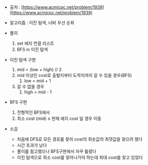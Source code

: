 - 출처 : [https://www.acmicpc.net/problem/1939](https://www.acmicpc.net/problem/1939)

- 알고리즘 : 이진 탐색, 너비 우선 순회

- 풀이
    1. set 에지 연결 리스트
    2. BFS in 이진 탐색

- 이진 탐색 구현
    1. mid = (low + high) // 2 
    2. mid 이상인 cost로 출발지부터 도착지까지 갈 수 있을 경우(BFS)
        1. low = mid + 1
    3. 갈 수 없을 경우
        1. high = mid - 1

- BFS 구현
    1. 전형적인 BFS에서
    2. 최소 cost (mid) ≤ 현재 에지 cost 일 경우 이동

- 소감
    - 처음에 DFS로 모든 경로를 찾아 cost의 최솟값의 최댓값을 찾으려 했다
    - 시간 초과가 났다
    - 풀이를 참고했으나 BFS구현에서 자꾸 틀렸다
    - 이진 탐색으로 최소 cost를 찾아나가야 하는데 최대 cost를 찾고 있었다